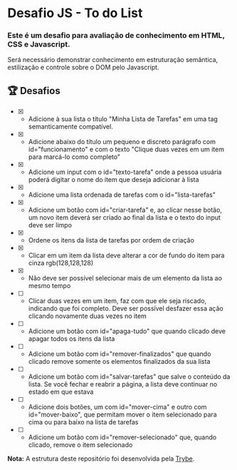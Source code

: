 
<!-- Olá, Tryber!
Esse é apenas um arquivo inicial para o README do seu projeto.
É essencial que você preencha esse documento por conta própria, ok?
Não deixe de usar nossas dicas de escrita de README de projetos, e deixe sua criatividade brilhar!
:warning: IMPORTANTE: você precisa deixar nítido:
- quais arquivos/pastas foram desenvolvidos por você; 
- quais arquivos/pastas foram desenvolvidos por outra pessoa estudante;
- quais arquivos/pastas foram desenvolvidos pela Trybe.
-->

# Desafio JS - To do List

### Este é um desafio para avaliação de conhecimento em **HTML**, **CSS** e **Javascript**.


Será necessário demonstrar conhecimento em estruturação semântica, estilização e controle sobre o DOM pelo Javascript.

## :trophy: Desafios

- [x]  - Adicione à sua lista o título "Minha Lista de Tarefas" em uma tag semanticamente compatível.

- [x] - Adicione abaixo do título um pequeno e discreto parágrafo com id="funcionamento" e com o texto "Clique duas vezes em um item para marcá-lo como completo"

- [x] -  Adicione um input com o id="texto-tarefa" onde a pessoa usuária poderá digitar o nome do item que deseja adicionar à lista

- [x] - Adicione uma lista ordenada de tarefas com o id="lista-tarefas"

- [x] - Adicione um botão com id="criar-tarefa" e, ao clicar nesse botão, um novo item deverá ser criado ao final da lista e o texto do input deve ser limpo

- [x] - Ordene os itens da lista de tarefas por ordem de criação

- [x] - Clicar em um item da lista deve alterar a cor de fundo do item para cinza rgb(128,128,128)

- [x] - Não deve ser possível selecionar mais de um elemento da lista ao mesmo tempo

- [ ] - Clicar duas vezes em um item, faz com que ele seja riscado, indicando que foi completo. Deve ser possível desfazer essa ação clicando novamente duas vezes no item

- [ ] - Adicione um botão com id="apaga-tudo" que quando clicado deve apagar todos os itens da lista

- [ ] - Adicione um botão com id="remover-finalizados" que quando clicado remove somente os elementos finalizados da sua lista

- [ ] - Adicione um botão com id="salvar-tarefas" que salve o conteúdo da lista. Se você fechar e reabrir a página, a lista deve continuar no estado em que estava

- [ ] - Adicione dois botões, um com id="mover-cima" e outro com id="mover-baixo", que permitam mover o item selecionado para cima ou para baixo na lista de tarefas

- [ ] - Adicione um botão com id="remover-selecionado" que, quando clicado, remove o item selecionado


**Nota:** A estrutura deste repositório foi desenvolvida pela [Trybe](https://www.betrybe.com/).

